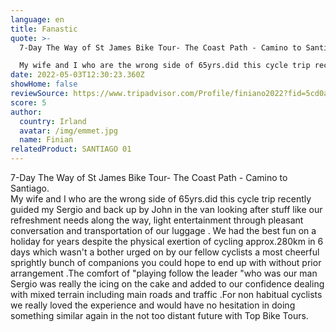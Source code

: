 ```yaml
---
language: en
title: Fanastic
quote: >-
  7-Day The Way of St James Bike Tour- The Coast Path - Camino to Santiago.\

  My wife and I who are the wrong side of 65yrs.did this cycle trip recently guided my Sergio and back up by John in the van looking after stuff like our refreshment needs along the way, light entertainment through pleasant conversation and transportation of our luggage . We had the best fun on a holiday for years despite the physical exertion of cycling approx.280km in 6 days which wasn't a bother urged on by our fellow cyclists a most cheerful sprightly bunch of companions you could hope to end up with without prior arrangement .The comfort of "playing follow the leader "who was our man Sergio was really the icing on the cake and added to our confidence dealing with mixed terrain including main roads and traffic .For non habitual cyclists we really loved the experience and would have no hesitation in doing something similar again in the not too distant future with Top Bike Tours.
date: 2022-05-03T12:30:23.360Z
showHome: false
reviewSource: https://www.tripadvisor.com/Profile/finiano2022?fid=5cd0a561-56c1-4571-95c4-e3fe8b03e6d5
score: 5
author:
  country: Irland
  avatar: /img/emmet.jpg
  name: Finian
relatedProduct: SANTIAGO 01
---
```

7-Day The Way of St James Bike Tour- The Coast Path - Camino to Santiago.\
My wife and I who are the wrong side of 65yrs.did this cycle trip recently guided my Sergio and back up by John in the van looking after stuff like our refreshment needs along the way, light entertainment through pleasant conversation and transportation of our luggage . We had the best fun on a holiday for years despite the physical exertion of cycling approx.280km in 6 days which wasn't a bother urged on by our fellow cyclists a most cheerful sprightly bunch of companions you could hope to end up with without prior arrangement .The comfort of "playing follow the leader "who was our man Sergio was really the icing on the cake and added to our confidence dealing with mixed terrain including main roads and traffic .For non habitual cyclists we really loved the experience and would have no hesitation in doing something similar again in the not too distant future with Top Bike Tours.